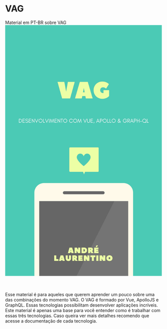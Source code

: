 # VAG
Material em PT-BR sobre VAG 
![VAG](OnlinePresence.jpg)

<br><br>
Esse material é para aqueles que querem aprender  um pouco sobre uma das combinações do momento VAG. O VAG é formado por Vue, ApolloJS e GraphQL. Essas tecnologias possibilitam desenvolver aplicações incríveis. Este material é apenas uma base para você entender como é trabalhar com essas três tecnologias. Caso queira ver mais detalhes recomendo que acesse a documentação de cada tecnologia.   
